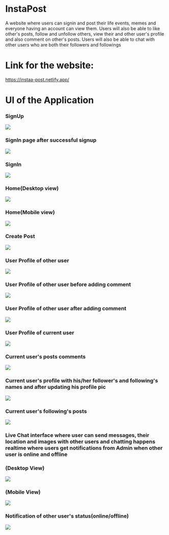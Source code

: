 # InstaPost
A website where users can signin and post their life events, memes and everyone having an account can view them. Users will also be able to like other's posts, follow and unfollow others, view their and other user's profile and also comment on other's posts. Users will also be able to chat with other users who are both their followers and followings <br/>
# Link for the website:
https://instaa-post.netlify.app/

# UI of the Application
### SignUp
<img src="Screenshots/Signup.png"></img>

### SignIn page after successful signup
<img src="Screenshots/Successful Signup.png"></img>

### SignIn
<img src="Screenshots/SignIn.png"></img>

### Home(Desktop view)
<img src="Screenshots/Home.png"></img>

### Home(Mobile view)
<img src="Screenshots/Homemobile.jpg"></img>

### Create Post
<img src="Screenshots/Createpost.png"></img>

### User Profile of other user
<img src="Screenshots/Userprofile1.png"></img>

### User Profile of other user before adding comment
<img src="Screenshots/Userprofile2.png"></img>

### User Profile of other user after adding comment
<img src="Screenshots/Userprofile3.png"></img>
 
### User Profile of current user
<img src="Screenshots/Profile1.png"></img>

### Current user's posts comments
<img src="Screenshots/Profile2.png"></img>
                       
### Current user's profile with his/her follower's and following's names and after updating his profile pic
<img src="Screenshots/Profile.png"></img>
                      
### Current user's following's posts
<img src="Screenshots/followings.jpg"></img>
                         
### Live Chat interface where user can send messages, their location and images with other users and chatting happens realtime where users get notifications from Admin when other user is online and offline
### (Desktop View)
<img src="Screenshots/Chat2.png"></img>
### (Mobile View)  
<img src="Screenshots/Chat1.jpg"></img>

### Notification of other user's status(online/offline)
<img src="Screenshots/Chat.png"></img>
